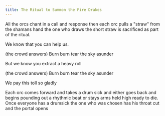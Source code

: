 ```yaml
---
title: The Ritual to Summon the Fire Drakes
---
```


All the orcs chant in a call and response then each orc pulls a "straw" from the shamans hand the one who draws the short straw is sacrificed as part of the ritual.

We know that you can help us.

(the crowd answers) Burn burn tear the sky asunder

But we know you extract a heavy roll

(the crowd answers) Burn burn tear the sky asunder

We pay this toll so gladly 

Each orc comes forward and takes a drum sick and either goes back and begins pounding out a rhythmic beat or stays arms held high ready to die. Once everyone has a drumsick the one who was chosen has his throat cut and the portal opens